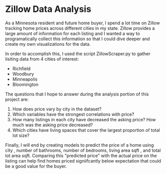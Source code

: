 # Zillow Data Analysis

As a Minnesota resident and future home buyer, I spend a lot time on Zillow tracking home prices across different cities in my state. Zillow provides a large amount of information for each listing and I wanted a way to programatically collect this information so that I could dive deeper and create my own visualizations for the data.

In order to accomplish this, I used the script ZillowScraper.py to gather lisiting data from 4 cities of interest:

- Richfield
- Woodbury
- Minneapolis
- Bloomington

The questions that I hope to answer during the analysis portion of this project are:

1. How does price vary by city in the dataset?
2. Which variables have the strongest correlations with price?
3. How many listings in each city have decreased the asking price? How much was the asking price decreased?
4. Which cities have living spaces that cover the largest proportion of total lot size?

Finally, I will end by creating models to predict the price of a home using city , number of bathrooms, number of bedrooms, living area sqft , and total lot area sqft. Comparing this "predicted price" with the actual price on the listing can help find homes priced signiifcantly below expectation that could be a good value for the buyer.
